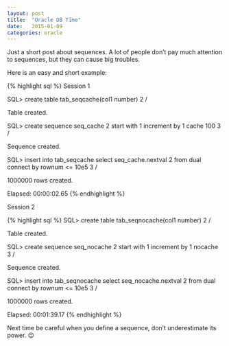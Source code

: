 ```yaml
---
layout: post
title:  "Oracle DB Time"
date:   2015-01-09
categories: oracle
---
```


Just a short post about sequences. A lot of people don’t pay much attention to sequences, but they can cause big troubles.

Here is an easy and short example:

{% highlight sql %}
Session 1

SQL> create table tab_seqcache(col1 number)
2  /

Table created.

SQL> create sequence seq_cache
2  start with 1 increment by 1 cache 100
3  /

Sequence created.

SQL> insert into tab_seqcache select seq_cache.nextval
2  from dual connect by rownum <= 10e5
3  /

1000000 rows created.

Elapsed: 00:00:02.65
{% endhighlight %}

Session 2

{% highlight sql %}
SQL> create table tab_seqnocache(col1 number)
2  /

Table created.

SQL> create sequence seq_nocache
2  start with 1 increment by 1 nocache
3  /

Sequence created.

SQL> insert into tab_seqnocache select seq_nocache.nextval
2  from dual connect by rownum <= 10e5
3  /

1000000 rows created.

Elapsed: 00:01:39.17
{% endhighlight %}

Next time be careful when you define a sequence, don’t underestimate its power. 😉